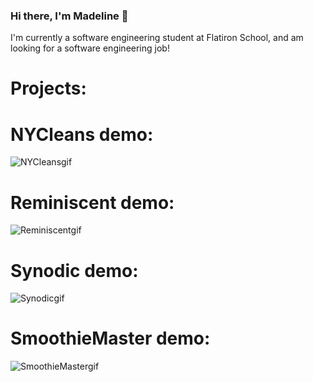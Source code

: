 ### Hi there, I'm Madeline 👋

I'm currently a software engineering student at Flatiron School, and am looking for a software engineering job!

# Projects: 



# NYCleans demo: 

![NYCleansgif](https://user-images.githubusercontent.com/108838753/211165189-09c03276-20b4-4aad-a15f-f83b3d1e0155.gif)

# Reminiscent demo:

![Reminiscentgif](https://user-images.githubusercontent.com/107277084/205724542-1975c237-223f-4910-8056-7bfa8309d1f5.gif)

# Synodic demo:


![Synodicgif](https://user-images.githubusercontent.com/107277084/205724512-cfbbbaa1-b28f-4aa0-9441-36763ee4b77a.gif)


# SmoothieMaster demo:


![SmoothieMastergif](https://user-images.githubusercontent.com/107277084/205724559-2b3c2096-b3de-4f13-aabb-f5d13fa648ee.gif)


